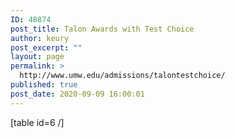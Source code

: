 ```yaml
---
ID: 48874
post_title: Talon Awards with Test Choice
author: keury
post_excerpt: ""
layout: page
permalink: >
  http://www.umw.edu/admissions/talontestchoice/
published: true
post_date: 2020-09-09 16:00:01
---
```

[table id=6 /]